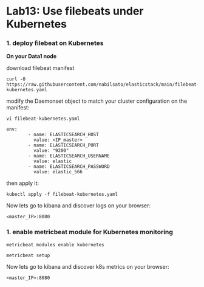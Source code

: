 # Lab13: Use filebeats under Kubernetes




### 1. deploy filebeat on Kubernetes
**On your Data1 node**

download filebeat manifest

```
curl -O https://raw.githubusercontent.com/nabilsato/elasticstack/main/filebeat-kubernetes.yaml
```
modify the Daemonset object to match your cluster configuration on the manifest:

```
vi filebeat-kubernetes.yaml
```
```
env:
        - name: ELASTICSEARCH_HOST
          value: <IP_master>
        - name: ELASTICSEARCH_PORT
          value: "9200"
        - name: ELASTICSEARCH_USERNAME
          value: elastic
        - name: ELASTICSEARCH_PASSWORD
          value: elastic_566
```

then apply it:
```
kubectl apply -f filebeat-kubernetes.yaml
```

Now lets go to kibana and discover logs on your browser:
```
<master_IP>:8080
```

### 1. enable metricbeat module for Kubernetes monitoring


```
metricbeat modules enable kubernetes

metricbeat setup
```

Now lets go to kibana and discover k8s metrics on your browser:
```
<master_IP>:8080
```
